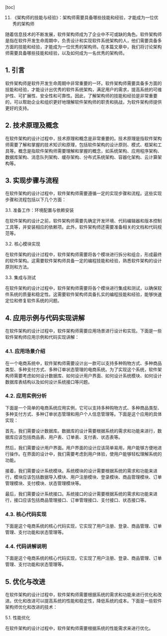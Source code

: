 
[toc]                    
                
                
11. 《架构师的技能与经验》：架构师需要具备哪些技能和经验，才能成为一位优秀的架构师

随着信息技术的不断发展，软件架构师成为了企业中不可或缺的角色。软件架构师是指在软件开发生命周期中，负责设计和实现软件系统架构的人，他们需要具备多方面的技能和经验，才能成为一位优秀的架构师。在本篇文章中，我们将讨论架构师需要具备哪些技能和经验，以及如何成为一名优秀的架构师。

## 1. 引言

软件架构师是软件开发生命周期中非常重要的一环。软件架构师需要具备多方面的技能和经验，才能设计出优秀的软件系统架构，满足用户的需求，提高系统的可维护性、可扩展性、安全性和可靠性。因此，了解架构师的技能和经验是非常重要的，可以帮助企业和组织更好地理解软件架构师的职责和挑战，为软件架构师提供更好的支持。

## 2. 技术原理及概念

在软件架构的设计过程中，技术原理和概念是非常重要的。技术原理是指软件架构师需要了解和掌握的技术知识和原理，包括软件架构的设计原则、模式、框架和工具等。概念是指软件架构师需要理解和掌握的概念，如系统架构、应用程序架构、数据库架构、消息队列架构、缓存架构、分布式系统架构、容器化架构、云计算架构等。

## 3. 实现步骤与流程

在软件架构的设计过程中，软件架构师需要遵循一定的实现步骤和流程。这些实现步骤和流程包括以下几个方面：

3.1. 准备工作：环境配置与依赖安装

在软件架构的设计之前，软件架构师需要先确定开发环境、代码编辑器和版本控制工具等，并安装相应的依赖项。此外，软件架构师还需要准备相关的文档和代码规范等。

3.2. 核心模块实现

在软件架构的设计过程中，软件架构师需要将各个模块进行拆分和组合，形成最终的软件架构。这需要软件架构师具备一定的编程技能和经验，熟悉软件架构的设计原则和方法。

3.3. 集成与测试

在软件架构的设计过程中，软件架构师需要将各个模块进行集成和测试，以确保软件系统的质量和稳定性。这需要软件架构师具备扎实的编程技能和经验，能够快速定位和修复软件系统的问题。

## 4. 应用示例与代码实现讲解

在软件架构的设计过程中，软件架构师需要应用场景进行设计和实现。下面是一些软件架构师应用示例和代码实现讲解：

### 4.1. 应用场景介绍

在一个电商系统中，软件架构师需要设计出一款可以支持多种购物方式、多种商品类型、多种支付方式、多种订单状态管理的电商系统。为了实现这个系统，软件架构师需要考虑如何设计数据库、如何设计用户界面、如何设计系统模块、如何设计数据库表结构以及如何设计系统接口等问题。

### 4.2. 应用实例分析

下面是一个简单的电商系统应用实例，它可以支持多种购物方式、多种商品类型、多种支付方式、多种订单状态管理和用户个人信息管理等。下面是这个应用的具体实现：

首先，我们需要设计数据库。数据库的设计需要根据系统的需求和功能来进行，数据库应该包括商品表、用户表、订单表、支付表、状态表等。

然后，我们需要设计用户界面。用户界面的设计应该简单易用，用户能够方便地进行操作。在界面的设计中，我们需要考虑到用户体验，使用户能够轻松理解系统的功能。

接着，我们需要设计系统模块。系统模块的设计需要根据系统的需求和功能来进行，模块应该包括数据导入模块、用户注册模块、登录模块、商品管理模块、订单管理模块、支付模块、状态管理模块等。

最后，我们需要设计系统接口。系统接口的设计需要根据系统的需求和功能来进行，接口应该包括商品管理接口、订单管理接口、支付接口、状态接口等。

### 4.3. 核心代码实现

下面是这个电商系统的核心代码实现，它实现了用户注册、登录、商品管理、订单管理、支付功能和状态管理等。

### 4.4. 代码讲解说明

下面是这个电商系统的核心代码实现，它实现了用户注册、登录、商品管理、订单管理、支付功能和状态管理等。


## 5. 优化与改进

在软件架构的设计过程中，软件架构师需要根据系统的需求和功能来进行优化和改进。优化和改进可以提高系统的性能和稳定性，降低系统的成本。下面是一些软件架构师优化和改进的技术：

5.1. 性能优化

在软件架构的设计过程中，软件架构师需要根据系统的性能需求来进行优化。

